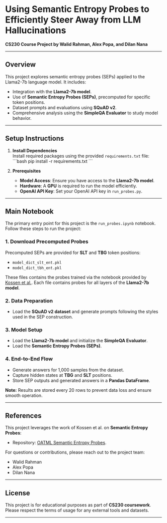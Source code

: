 # **Using Semantic Entropy Probes to Efficiently Steer Away from LLM Hallucinations**  
**CS230 Course Project by Walid Rahman, Alex Popa, and Dilan Nana**  

---

## **Overview**  
This project explores semantic entropy probes (SEPs) applied to the Llama2-7b language model. It includes:  
- Integration with the **Llama2-7b model**.  
- Use of **Semantic Entropy Probes (SEPs)**, precomputed for specific token positions.  
- Dataset prompts and evaluations using **SQuAD v2**.  
- Comprehensive analysis using the **SimpleQA Evaluator** to study model behavior.  

---

## **Setup Instructions**

1. **Install Dependencies**  
   Install required packages using the provided `requirements.txt` file:  
   \`\`\`bash
   pip install -r requirements.txt
   \`\`\`

2. **Prerequisites**  
   - **Model Access**: Ensure you have access to the **Llama2-7b model**.  
   - **Hardware**: A **GPU** is required to run the model efficiently.  
   - **OpenAI API Key**: Set your OpenAI API key in `run_probes.py`.  

---

## **Main Notebook**  
The primary entry point for this project is the `run_probes.ipynb` notebook. Follow these steps to run the project:  

### **1. Download Precomputed Probes**  
Precomputed SEPs are provided for **SLT** and **TBG** token positions:  
- `model_dict_slt_ent.pkl`  
- `model_dict_tbh_ent.pkl`  

These files contains the probes trained via the notebook provided by  [Kossen et al.](https://github.com/OATML/semantic-entropy-probes). Each file contains probes for all layers of the **Llama2-7b model**.

### **2. Data Preparation**  
- Load the **SQuAD v2 dataset** and generate prompts following the styles used in the SEP construction.  

### **3. Model Setup**  
- Load the **Llama2-7b model** and initialize the **SimpleQA Evaluator**.  
- Load the **Semantic Entropy Probes (SEPs)**.  

### **4. End-to-End Flow**  
- Generate answers for 1,000 samples from the dataset.  
- Capture hidden states at **TBG** and **SLT** positions.  
- Store SEP outputs and generated answers in a **Pandas DataFrame**.  

**Note:** Results are stored every 20 rows to prevent data loss and ensure smooth operation.

---

## **References**  
This project leverages the work of Kossen et al. on **Semantic Entropy Probes**:  
- Repository: [OATML Semantic Entropy Probes](https://github.com/OATML/semantic-entropy-probes).  

For questions or contributions, please reach out to the project team:  
- Walid Rahman  
- Alex Popa  
- Dilan Nana  

--- 

## **License**  
This project is for educational purposes as part of **CS230 coursework**. Please respect the terms of usage for any external tools and datasets.

---

